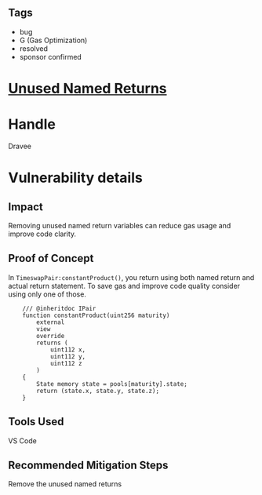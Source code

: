 ## Tags

- bug
- G (Gas Optimization)
- resolved
- sponsor confirmed

# [Unused Named Returns](https://github.com/code-423n4/2022-01-timeswap-findings/issues/81) 

# Handle

Dravee


# Vulnerability details

## Impact
Removing unused named return variables can reduce gas usage and improve code clarity.

## Proof of Concept
In `TimeswapPair:constantProduct()`, you return using both named return and actual return statement. To save gas and improve code quality consider using only one of those.

```
    /// @inheritdoc IPair
    function constantProduct(uint256 maturity)
        external
        view
        override
        returns (
            uint112 x,
            uint112 y,
            uint112 z
        )
    {
        State memory state = pools[maturity].state;
        return (state.x, state.y, state.z);
    }
```

## Tools Used
VS Code

## Recommended Mitigation Steps
Remove the unused named returns

